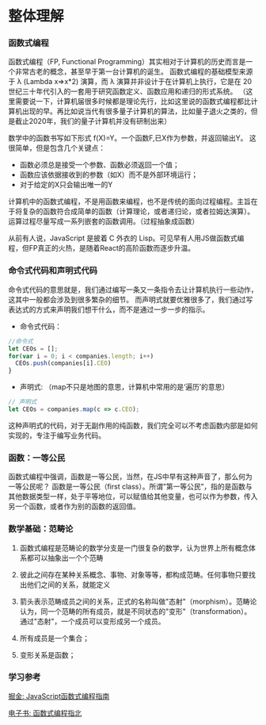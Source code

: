
# 整体理解

### 函数式编程
函数式编程（FP, Functional Programming）其实相对于计算机的历史而言是一个非常古老的概念，甚至早于第一台计算机的诞生。
函数式编程的基础模型来源于 λ (Lambda x=>x*2) 演算，而 λ 演算并非设计于在计算机上执行，它是在 20 世纪三十年代引入的一套用于研究函数定义、函数应用和递归的形式系统。
（这里需要说一下，计算机届很多时候都是理论先行，比如这里说的函数式编程都比计算机出现的早。再比如说当代有很多量子计算机的算法，比如量子退火之类的，但是截止2020年，我们的量子计算机并没有研制出来）

数学中的函数书写如下形式 f(X)=Y。一个函数F,已X作为参数，并返回输出Y。
这很简单，但是包含几个关键点：
* 函数必须总是接受一个参数、函数必须返回一个值；
* 函数应该依据接收到的参数（如X）而不是外部环境运行；
* 对于给定的X只会输出唯一的Y

计算机中的函数式编程，不是用函数来编程，也不是传统的面向过程编程。主旨在于将复杂的函数符合成简单的函数（计算理论，或者递归论，或者拉姆达演算）。
运算过程尽量写成一系列嵌套的函数调用。（过程抽象成函数）

从前有人说，JavaScript 是披着 C 外衣的 Lisp。可见早有人用JS做函数式编程，但FP真正的火热，是随着React的高阶函数而逐步升温。

### 命令式代码和声明式代码
命令式代码的意思就是，我们通过编写一条又一条指令去让计算机执行一些动作，这其中一般都会涉及到很多繁杂的细节。
而声明式就要优雅很多了，我们通过写表达式的方式来声明我们想干什么，而不是通过一步一步的指示。 
* 命令式代码：
```js
//命令式
let CEOs = [];
for(var i = 0; i < companies.length; i++)
  CEOs.push(companies[i].CEO)
}
```
* 声明式:
（map不只是地图的意思，计算机中常用的是‘遍历’的意思）
```js
// 声明式
let CEOs = companies.map(c => c.CEO);
```
这种声明式的代码，对于无副作用的纯函数，我们完全可以不考虑函数内部是如何实现的，专注于编写业务代码。


### 函数：一等公民
函数式编程中强调，函数是一等公民，当然，在JS中早有这种声音了，那么何为一等公民呢？
函数是一等公民（first class）。所谓”第一等公民”，指的是函数与其他数据类型一样，处于平等地位，可以赋值给其他变量，也可以作为参数，传入另一个函数，或者作为别的函数的返回值。

### 数学基础：范畴论
1. 函数式编程是范畴论的数学分支是一门很复杂的数学，认为世界上所有概念体系都可以抽象出一个个范畴 
2. 彼此之间存在某种关系概念、事物、对象等等，都构成范畴。任何事物只要找出他们之间的关系，就能定义 
3. 箭头表示范畴成员之间的关系，正式的名称叫做"态射"（morphism）。范畴论认为，同一个范畴的所有成员，就是不同状态的"变形"（transformation）。通过"态射"，一个成员可以变形成另一个成员。

1. 所有成员是一个集合；
2. 变形关系是函数；



### 学习参考
[掘金: JavaScript函数式编程指南](https://juejin.im/post/6844904181040414733#heading-24)

[电子书: 函数式编程指北](https://llh911001.gitbooks.io/mostly-adequate-guide-chinese/content/)







